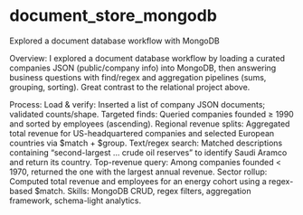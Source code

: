 # document_store_mongodb
Explored a document database workflow with MongoDB

Overview:
I explored a document database workflow by loading a curated companies JSON (public/company info) into MongoDB, then answering business questions with find/regex and aggregation pipelines (sums, grouping, sorting). Great contrast to the relational project above. 

Process:
Load & verify: Inserted a list of company JSON documents; validated counts/shape.
Targeted finds: Queried companies founded ≥ 1990 and sorted by employees (ascending).
Regional revenue splits: Aggregated total revenue for US-headquartered companies and selected European countries via $match + $group.
Text/regex search: Matched descriptions containing “second-largest … crude oil reserves” to identify Saudi Aramco and return its country.
Top-revenue query: Among companies founded < 1970, returned the one with the largest annual revenue.
Sector rollup: Computed total revenue and employees for an energy cohort using a regex-based $match.
Skills: MongoDB CRUD, regex filters, aggregation framework, schema-light analytics.
